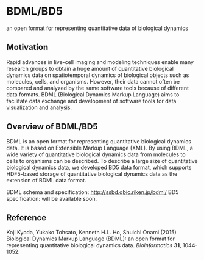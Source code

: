 # BDML/BD5
an open format for representing quantitative data of biological dynamics

## Motivation
Rapid advances in live-cell imaging and modeling techniques enable many research groups to obtain a huge amount of quantitative biological dynamics data on spatiotemporal dynamics of biological objects such as molecules, cells, and organisms. However, their data cannot often be compared and analyzed by the same software tools because of different data formats. BDML (Biological Dynamics Markup Language) aims to facilitate data exchange and development of software tools for data visualization and analysis.

## Overview of BDML/BD5
BDML is an open format for representing quantitative biological dynamics data. It is based on Extensible Markup Language (XML). By using BDML, a wide variety of quantitative biological dynamics data from molecules to cells to organisms can be described. To describe a large size of quantitative biological dynamics data, we developed BD5 data format, which supports HDF5-based storage of quantitative biological dynamics data as the extension of BDML data format.

BDML schema and specification: <http://ssbd.qbic.riken.jp/bdml/>  BD5 specification: will be available soon.



## Reference
Koji Kyoda, Yukako Tohsato, Kenneth H.L. Ho, Shuichi Onami (2015) Biological Dynamics Markup Language (BDML): an open format for representing quantitative biological dynamics data. *Bioinformatics* **31**, 1044-1052.

